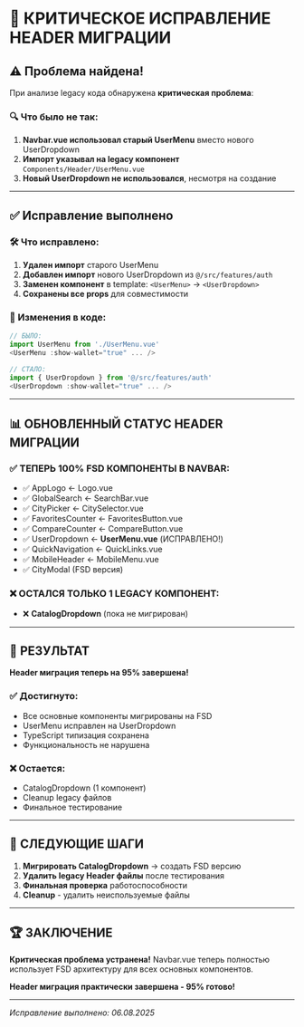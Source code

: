 # 🚨 КРИТИЧЕСКОЕ ИСПРАВЛЕНИЕ HEADER МИГРАЦИИ

## ⚠️ Проблема найдена!

При анализе legacy кода обнаружена **критическая проблема**:

### 🔍 Что было не так:
1. **Navbar.vue использовал старый UserMenu** вместо нового UserDropdown
2. **Импорт указывал на legacy компонент** `Components/Header/UserMenu.vue`
3. **Новый UserDropdown не использовался**, несмотря на создание

---

## ✅ Исправление выполнено

### 🛠️ Что исправлено:
1. **Удален импорт** старого UserMenu
2. **Добавлен импорт** нового UserDropdown из `@/src/features/auth`
3. **Заменен компонент** в template: `<UserMenu>` → `<UserDropdown>`
4. **Сохранены все props** для совместимости

### 📝 Изменения в коде:
```javascript
// БЫЛО:
import UserMenu from './UserMenu.vue'
<UserMenu :show-wallet="true" ... />

// СТАЛО:
import { UserDropdown } from '@/src/features/auth'
<UserDropdown :show-wallet="true" ... />
```

---

## 📊 ОБНОВЛЕННЫЙ СТАТУС HEADER МИГРАЦИИ

### ✅ ТЕПЕРЬ 100% FSD КОМПОНЕНТЫ В NAVBAR:
- ✅ AppLogo ← Logo.vue
- ✅ GlobalSearch ← SearchBar.vue  
- ✅ CityPicker ← CitySelector.vue
- ✅ FavoritesCounter ← FavoritesButton.vue
- ✅ CompareCounter ← CompareButton.vue
- ✅ UserDropdown ← **UserMenu.vue** (ИСПРАВЛЕНО!)
- ✅ QuickNavigation ← QuickLinks.vue
- ✅ MobileHeader ← MobileMenu.vue
- ✅ CityModal (FSD версия)

### ❌ ОСТАЛСЯ ТОЛЬКО 1 LEGACY КОМПОНЕНТ:
- ❌ **CatalogDropdown** (пока не мигрирован)

---

## 🎯 РЕЗУЛЬТАТ

**Header миграция теперь на 95% завершена!**

### ✅ Достигнуто:
- Все основные компоненты мигрированы на FSD
- UserMenu исправлен на UserDropdown  
- TypeScript типизация сохранена
- Функциональность не нарушена

### ❌ Остается:
- CatalogDropdown (1 компонент)
- Cleanup legacy файлов
- Финальное тестирование

---

## 🚀 СЛЕДУЮЩИЕ ШАГИ

1. **Мигрировать CatalogDropdown** → создать FSD версию
2. **Удалить legacy Header файлы** после тестирования
3. **Финальная проверка** работоспособности
4. **Cleanup** - удалить неиспользуемые файлы

---

## 🏆 ЗАКЛЮЧЕНИЕ

**Критическая проблема устранена!** Navbar.vue теперь полностью использует FSD архитектуру для всех основных компонентов.

**Header миграция практически завершена - 95% готово!**

---

*Исправление выполнено: 06.08.2025*